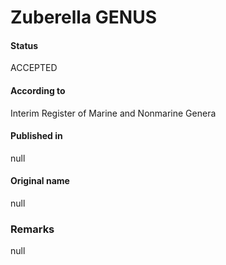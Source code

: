 Zuberella GENUS
=======

#### Status
ACCEPTED

#### According to
Interim Register of Marine and Nonmarine Genera

#### Published in
null

#### Original name
null

### Remarks
null